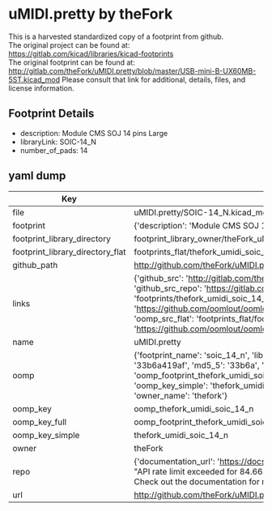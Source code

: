 # uMIDI.pretty by theFork  
This is a harvested standardized copy of a footprint from github.  
The original project can be found at:  
https://gitlab.com/kicad/libraries/kicad-footprints  
The original footprint can be found at:
http://gitlab.com/theFork/uMIDI.pretty/blob/master/USB-mini-B-UX60MB-5ST.kicad_mod
Please consult that link for additional, details, files, and license information.  
## Footprint Details
* description: Module CMS SOJ 14 pins Large  
* libraryLink: SOIC-14_N  
* number_of_pads: 14  
## yaml dump  
| Key | Value |  
| --- | --- |  
| file | uMIDI.pretty/SOIC-14_N.kicad_mod |  
| footprint | {'description': 'Module CMS SOJ 14 pins Large', 'libraryLink': 'SOIC-14_N', 'number_of_pads': 14} |  
| footprint_library_directory | footprint_library_owner/theFork_uMIDI.pretty |  
| footprint_library_directory_flat | footprints_flat/thefork_umidi_soic_14_n/working |  
| github_path | http://github.com/theFork/uMIDI.pretty/blob/master/SOIC-14_N.kicad_mod |  
| links | {'github_src': 'http://gitlab.com/theFork/uMIDI.pretty/blob/master/USB-mini-B-UX60MB-5ST.kicad_mod', 'github_src_repo': 'https://gitlab.com/kicad/libraries/kicad-footprints', 'oomp_bot': 'footprints/thefork_umidi_soic_14_n/working', 'oomp_bot_github': 'https://github.com/oomlout/oomlout_oomp_footprint_bot/tree/main/footprints/thefork_umidi_soic_14_n/working', 'oomp_src_flat': 'footprints_flat/footprints_flat/thefork_umidi_soic_14_n/working', 'oomp_src_flat_github': 'https://github.com/oomlout/oomlout_oomp_footprint_src/tree/main/footprints_flat/thefork_umidi_soic_14_n/working'} |  
| name | uMIDI.pretty |  
| oomp | {'footprint_name': 'soic_14_n', 'library_name': 'umidi', 'md5': '33b6a419afa2371481b4bb92d66ba449', 'md5_10': '33b6a419af', 'md5_5': '33b6a', 'md5_6': '33b6a4', 'oomp_key': 'oomp_thefork_umidi_soic_14_n', 'oomp_key_extra': 'oomp_footprint_thefork_umidi_soic_14_n', 'oomp_key_full': 'oomp_footprint_thefork_umidi_soic_14_n_33b6a4', 'oomp_key_simple': 'thefork_umidi_soic_14_n', 'original_filename': 'uMIDI.pretty/SOIC-14_N.kicad_mod', 'owner_name': 'thefork'} |  
| oomp_key | oomp_thefork_umidi_soic_14_n |  
| oomp_key_full | oomp_footprint_thefork_umidi_soic_14_n |  
| oomp_key_simple | thefork_umidi_soic_14_n |  
| owner | theFork |  
| repo | {'documentation_url': 'https://docs.github.com/rest/overview/resources-in-the-rest-api#rate-limiting', 'message': "API rate limit exceeded for 84.66.173.59. (But here's the good news: Authenticated requests get a higher rate limit. Check out the documentation for more details.)"} |  
| url | http://github.com/theFork/uMIDI.pretty |  


